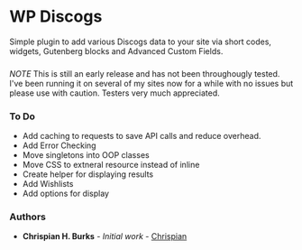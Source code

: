 # WP Discogs

Simple plugin to add various Discogs data to your site via short codes, widgets, Gutenberg blocks and Advanced Custom Fields.

###

*NOTE* This is still an early release and has not been throughougly tested. I've been running it on several of my sites now for a while with no issues but please use with caution. Testers very much appreciated.

### To Do

- Add caching to requests to save API calls and reduce overhead.
- Add Error Checking
- Move singletons into OOP classes
- Move CSS to extneral resource instead of inline
- Create helper for displaying results
- Add Wishlists
- Add options for display

### Authors

* **Chrispian H. Burks** - *Initial work* - [Chrispian](https://github.com/chrispian)

